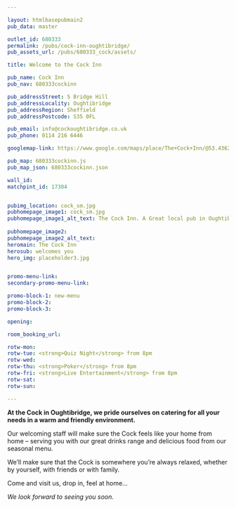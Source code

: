 ```yaml
---

layout: htmlbasepubmain2
pub_data: master

outlet_id: 680333
permalink: /pubs/cock-inn-oughtibridge/
pub_assets_url: /pubs/680333_cock/assets/

title: Welcome to the Cock Inn

pub_name: Cock Inn
pub_nav: 680333cockinn

pub_addressStreet: 5 Bridge Hill
pub_addressLocality: Oughtibridge 
pub_addressRegion: Sheffield
pub_addressPostcode: S35 0FL

pub_email: info@cockoughtibridge.co.uk
pub_phone: 0114 216 6446

googlemap-link: https://www.google.com/maps/place/The+Cock+Inn/@53.4362705,-1.5411003,17z/data=!4m12!1m6!3m5!1s0x0:0xa98f997e45225ee6!2sThe+Cock+Inn!8m2!3d53.4363396!4d-1.539024!3m4!1s0x0:0xa98f997e45225ee6!8m2!3d53.4363396!4d-1.539024

pub_map: 680333cockinn.js
pub_map_json: 680333cockinn.json

wall_id:
matchpint_id: 17304


pubimg_location: cock_sm.jpg
pubhomepage_image1: cock_sm.jpg
pubhomepage_image1_alt_text: The Cock Inn. A Great local pub in Oughtibridge 
 
pubhomepage_image2: 
pubhomepage_image2_alt_text: 
heromain: The Cock Inn
herosub: welcomes you
hero_img: placeholder3.jpg


promo-menu-link:
secondary-promo-menu-link:

promo-block-1: new-menu
promo-block-2: 
promo-block-3: 

opening: 

room_booking_url: 

rotw-mon: 
rotw-tue: <strong>Quiz Night</strong> from 8pm
rotw-wed: 
rotw-thu: <strong>Poker</strong> from 8pm
rotw-fri: <strong>Live Entertainment</strong> from 8pm
rotw-sat:
rotw-sun: 

---
```


**At the Cock in Oughtibridge, we pride ourselves on catering for all your needs in a warm and friendly environment.**

Our welcoming staff will make sure the Cock feels like your home 
from home – serving you with our great drinks range and delicious food from our seasonal menu.

We’ll make sure that the Cock is somewhere you’re always relaxed, whether by yourself, with friends or with family.

Come and visit us, drop in, feel at home… 

*We look forward to seeing you soon.*


